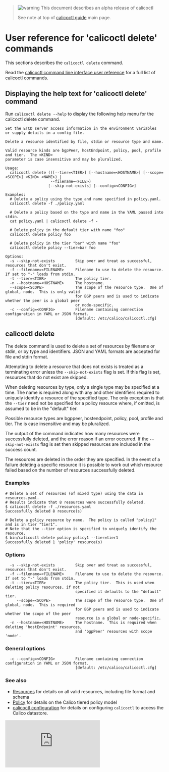 > ![warning](../images/warning.png) This document describes an alpha release of calicoctl
>
> See note at top of [calicoctl guide](../README.md) main page.

# User reference for 'calicoctl delete' commands

This sections describes the `calicoctl delete` command.

Read the [calicoctl command line interface user reference](../calicoctl.md) 
for a full list of calicoctl commands.

## Displaying the help text for 'calicoctl delete' command

Run `calicoctl delete --help` to display the following help menu for the 
calicoctl delete command.

```
Set the ETCD server access information in the environment variables
or supply details in a config file.

Delete a resource identified by file, stdin or resource type and name.

Valid resource kinds are bgpPeer, hostEndpoint, policy, pool, profile and tier.  The <KIND>
parameter is case insensitive and may be pluralized.

Usage:
  calicoctl delete (([--tier=<TIER>] [--hostname=<HOSTNAME>] [--scope=<SCOPE>] <KIND> <NAME>) |
                    --filename=<FILE>)
                   [--skip-not-exists] [--config=<CONFIG>]

Examples:
  # Delete a policy using the type and name specified in policy.yaml.
  calicoctl delete -f ./policy.yaml

  # Delete a policy based on the type and name in the YAML passed into stdin.
  cat policy.yaml | calicoctl delete -f -

  # Delete policy in the default tier with name "foo"
  calicoctl delete policy foo

  # Delete policy in the tier "bar" with name "foo"
  calicoctl delete policy --tier=bar foo

Options:
  -s --skip-not-exists         Skip over and treat as successful, resources that don't exist.
  -f --filename=<FILENAME>     Filename to use to delete the resource.  If set to "-" loads from stdin.
  -t --tier=<TIER>             The policy tier.
  -n --hostname=<HOSTNAME>     The hostname.
  --scope=<SCOPE>              The scope of the resource type.  One of global, node.  This is only valid
                               for BGP peers and is used to indicate whether the peer is a global peer
                               or node-specific.
  -c --config=<CONFIG>         Filename containing connection configuration in YAML or JSON format.
                               [default: /etc/calico/calicoctl.cfg]
```

## calicoctl delete

The delete command is used to delete a set of resources by filename or stdin, or
by type and identifiers.  JSON and YAML formats are accepted for file and stdin format.

Attempting to delete a resource that does not exists is treated as a terminating error unless the
`--skip-not-exists` flag is set.  If this flag is set, resources that do not exist are skipped.
   
When deleting resources by type, only a single type may be specified at a time.  The name
is required along with any and other identifiers required to uniquely identify a resource of the
specified type.  The only exception is that the `--tier` need not be specified for a policy resource
where, if omitted, is assumed to be in the "default" tier.

Possible resource types are bgppeer, hostendpoint, policy, pool, profile and tier.  The <TYPE> is
case insensitive and may be pluralized.

The output of the command indicates how many resources were successfully deleted, and the error
reason if an error occurred.  If the `--skip-not-exists` flag is set then skipped resources are 
included in the success count.

The resources are deleted in the order they are specified.  In the event of a failure
deleting a specific resource it is possible to work out which resource failed based on the 
number of resources successfully deleted.

### Examples
```
# Delete a set of resources (of mixed type) using the data in resources.yaml.
# Results indicate that 8 resources were successfully deleted.
$ calicoctl delete -f ./resources.yaml
Successfully deleted 8 resource(s)

# Delete a policy resource by name.  The policy is called "policy1" and is in tier "tier1".
# Note that the --tier option is specified to uniquely identify the resource.
$ bin/calicoctl delete policy policy1 --tier=tier1
Successfully deleted 1 'policy' resource(s)
```


### Options
```
  -s --skip-not-exists         Skip over and treat as successful, resources that don't exist.
  -f --filename=<FILENAME>     Filename to use to delete the resource.  If set to "-" loads from stdin.
  -t --tier=<TIER>             The policy tier.  This is used when deleting policy resources, if not
                               specified it defaults to the "default" tier.
     --scope=<SCOPE>           The scope of the resource type.  One of global, node.  This is required
                               for BGP peers and is used to indicate whether the scope of the peer 
                               resource is a global or node-specific.
  -n --hostname=<HOSTNAME>     The hostname.  This is required when deleting 'hostEndpoint' resources, 
                               and 'bgpPeer' resources with scope 'node'.
```

### General options
```
  -c --config=<CONFIG>         Filename containing connection configuration in YAML or JSON format.
                               [default: /etc/calico/calicoctl.cfg]
```

### See also
-  [Resources](../resources/README.md) for details on all valid resources, including file format
   and schema
-  [Policy](../resources/policy.md) for details on the Calico tiered policy model
-  [calicoctl configuration](../general/config.md) for details on configuring `calicoctl` to access
   the Calico datastore.

[![Analytics](https://calico-ga-beacon.appspot.com/UA-52125893-3/libcalico-go/docs/calicoctl/commands/delete.md?pixel)](https://github.com/igrigorik/ga-beacon)
